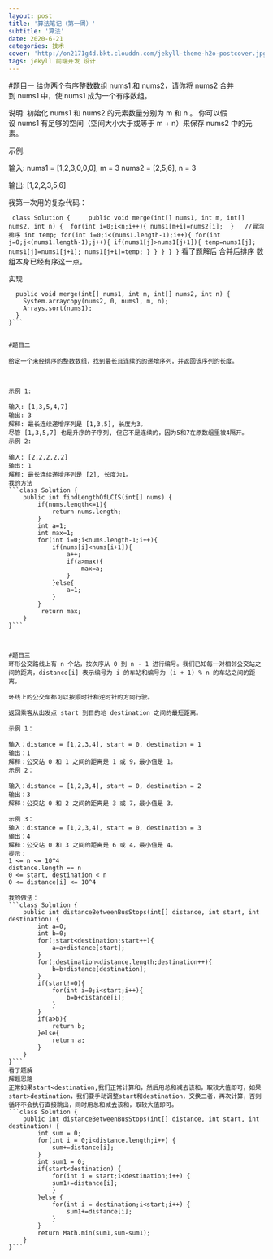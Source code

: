 ```yaml
---
layout: post
title: '算法笔记（第一周）'
subtitle: '算法'
date: 2020-6-21
categories: 技术
cover: 'http://on2171g4d.bkt.clouddn.com/jekyll-theme-h2o-postcover.jpg'
tags: jekyll 前端开发 设计
---
```


#题目一
给你两个有序整数数组 nums1 和 nums2，请你将 nums2 合并到 nums1 中，使 nums1 成为一个有序数组。

说明:
初始化 nums1 和 nums2 的元素数量分别为 m 和 n 。
你可以假设 nums1 有足够的空间（空间大小大于或等于 m + n）来保存 nums2 中的元素。

示例:

输入:
nums1 = [1,2,3,0,0,0], m = 3
nums2 = [2,5,6],       n = 3

输出: [1,2,2,3,5,6]

我第一次用的复杂代码：


`` class Solution {    
public void merge(int[] nums1, int m, int[] nums2, int n) { 
       for(int i=0;i<n;i++){
           nums1[m+i]=nums2[i]; 
        }  
        //冒泡排序
        int temp;
        for(int i=0;i<(nums1.length-1);i++){
            for(int j=0;j<(nums1.length-1);j++){
                if(nums1[j]>nums1[j+1]){
                    temp=nums1[j];
                    nums1[j]=nums1[j+1];
                    nums1[j+1]=temp;
                }
            }
        }
    }
 }`` 
看了题解后
   合并后排序
数组本身已经有序这一点。

实现


```class Solution {
  public void merge(int[] nums1, int m, int[] nums2, int n) {
    System.arraycopy(nums2, 0, nums1, m, n);
    Arrays.sort(nums1);
  }
}```


#题目二

给定一个未经排序的整数数组，找到最长且连续的的递增序列，并返回该序列的长度。

 

示例 1:

输入: [1,3,5,4,7]
输出: 3
解释: 最长连续递增序列是 [1,3,5], 长度为3。
尽管 [1,3,5,7] 也是升序的子序列, 但它不是连续的，因为5和7在原数组里被4隔开。 
示例 2:

输入: [2,2,2,2,2]
输出: 1
解释: 最长连续递增序列是 [2], 长度为1。
我的方法
```class Solution {
    public int findLengthOfLCIS(int[] nums) {
        if(nums.length<=1){
            return nums.length;
        }
        int a=1;
        int max=1;
        for(int i=0;i<nums.length-1;i++){
            if(nums[i]<nums[i+1]){
                a++;
                if(a>max){
                    max=a;
                }
            }else{
                a=1;
            }       
        }
         return max;
    }
}```



#题目三 
环形公交路线上有 n 个站，按次序从 0 到 n - 1 进行编号。我们已知每一对相邻公交站之间的距离，distance[i] 表示编号为 i 的车站和编号为 (i + 1) % n 的车站之间的距离。

环线上的公交车都可以按顺时针和逆时针的方向行驶。

返回乘客从出发点 start 到目的地 destination 之间的最短距离。

示例 1：

输入：distance = [1,2,3,4], start = 0, destination = 1
输出：1
解释：公交站 0 和 1 之间的距离是 1 或 9，最小值是 1。
示例 2：

输入：distance = [1,2,3,4], start = 0, destination = 2
输出：3
解释：公交站 0 和 2 之间的距离是 3 或 7，最小值是 3。
 
示例 3：
输入：distance = [1,2,3,4], start = 0, destination = 3
输出：4
解释：公交站 0 和 3 之间的距离是 6 或 4，最小值是 4。
提示：
1 <= n <= 10^4
distance.length == n
0 <= start, destination < n
0 <= distance[i] <= 10^4

我的做法：
```class Solution {
    public int distanceBetweenBusStops(int[] distance, int start, int destination) {
        int a=0;
        int b=0;       
        for(;start<destination;start++){
            a=a+distance[start];
        }
        for(;destination<distance.length;destination++){
            b=b+distance[destination];
        }
        if(start!=0){
            for(int i=0;i<start;i++){
                b=b+distance[i];
            }
        }
        if(a>b){
            return b;
        }else{
            return a;
        }
    }
}```
看了题解
解题思路
正常如果start<destination,我们正常计算和，然后用总和减去该和，取较大值即可，如果start>destination，我们要手动调整start和destination，交换二者，再次计算，否则循环不会执行直接跳出，同时用总和减去该和，取较大值即可。
```class Solution {
    public int distanceBetweenBusStops(int[] distance, int start, int destination) {
        int sum = 0;
        for(int i = 0;i<distance.length;i++) {
            sum+=distance[i];
        }
        int sum1 = 0;
        if(start<destination) {
            for(int i = start;i<destination;i++) {
            sum1+=distance[i];
            }
        }else {
            for(int i = destination;i<start;i++) {
                sum1+=distance[i];
            }
        }        
        return Math.min(sum1,sum-sum1);
    }
}```

